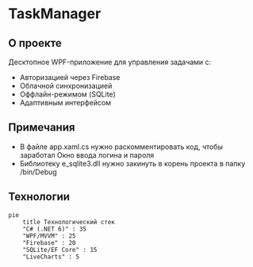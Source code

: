 # TaskManager

## О проекте

Десктопное WPF-приложение для управления задачами с:
- Авторизацией через Firebase
- Облачной синхронизацией
- Оффлайн-режимом (SQLite)
- Адаптивным интерфейсом

## Примечания
- В файле app.xaml.cs нужно раскомментировать код, чтобы заработал Окно ввода логина и пароля
- Библиотеку e_sqlite3.dll нужно закинуть в корень проекта в папку /bin/Debug

## Технологии

```mermaid
pie
    title Технологический стек
    "C# (.NET 6)" : 35
    "WPF/MVVM" : 25
    "Firebase" : 20
    "SQLite/EF Core" : 15
    "LiveCharts" : 5
